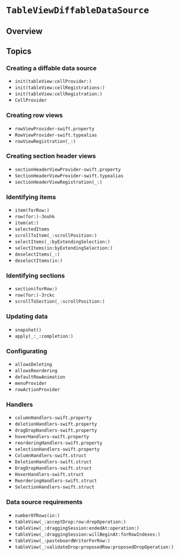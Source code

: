 # ``TableViewDiffableDataSource``

## Overview

## Topics

### Creating a diffable data source
- ``init(tableView:cellProvider:)``
- ``init(tableView:cellRegistrations:)``
- ``init(tableView:cellRegistration:)``
- ``CellProvider``

### Creating row views
- ``rowViewProvider-swift.property``
- ``RowViewProvider-swift.typealias``
- ``rowViewRegistration(_:)``

### Creating section header views
- ``sectionHeaderViewProvider-swift.property``
- ``SectionHeaderViewProvider-swift.typealias``
- ``sectionHeaderViewRegistration(_:)``

### Identifying items
- ``item(forRow:)``
- ``row(for:)-3ouhk``
- ``item(at:)``
- ``selectedItems``
- ``scrollToItem(_:scrollPosition:)``
- ``selectItems(_:byExtendingSelection:)``
- ``selectItems(in:byExtendingSelection:)``
- ``deselectItems(_:)``
- ``deselectItems(in:)``

### Identifying sections
- ``section(forRow:)``
- ``row(for:)-3rckc``
- ``scrollToSection(_:scrollPosition:)``

### Updating data
- ``snapshot()``
- ``apply(_:_:completion:)``

### Configurating
- ``allowsDeleting``
- ``allowsReordering``
- ``defaultRowAnimation``
- ``menuProvider``
- ``rowActionProvider``

### Handlers
- ``columnHandlers-swift.property``
- ``deletionHandlers-swift.property``
- ``dragDropHandlers-swift.property``
- ``hoverHandlers-swift.property``
- ``reorderingHandlers-swift.property``
- ``selectionHandlers-swift.property``
- ``ColumnHandlers-swift.struct``
- ``DeletionHandlers-swift.struct``
- ``DragDropHandlers-swift.struct``
- ``HoverHandlers-swift.struct``
- ``ReorderingHandlers-swift.struct``
- ``SelectionHandlers-swift.struct``

### Data source requirements
- ``numberOfRows(in:)``
- ``tableView(_:acceptDrop:row:dropOperation:)``
- ``tableView(_:draggingSession:endedAt:operation:)``
- ``tableView(_:draggingSession:willBeginAt:forRowIndexes:)``
- ``tableView(_:pasteboardWriterForRow:)``
- ``tableView(_:validateDrop:proposedRow:proposedDropOperation:)``
